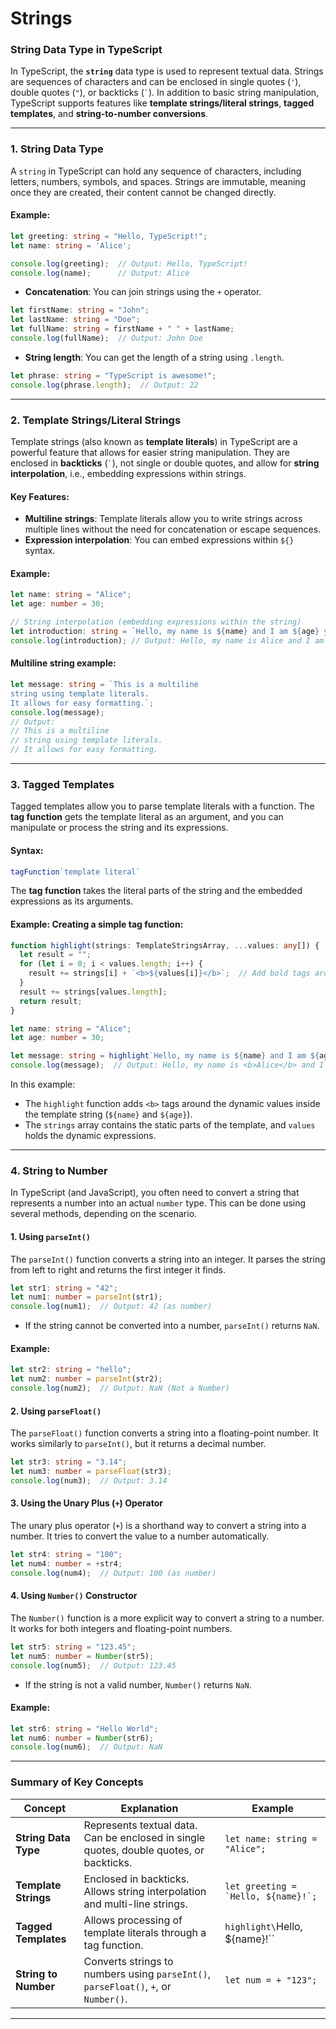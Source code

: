 # Strings

### String Data Type in TypeScript

In TypeScript, the **`string`** data type is used to represent textual data. Strings are sequences of characters and can be enclosed in single quotes (`'`), double quotes (`"`), or backticks (`` ` ``). In addition to basic string manipulation, TypeScript supports features like **template strings/literal strings**, **tagged templates**, and **string-to-number conversions**.

---

### 1. **String Data Type**

A `string` in TypeScript can hold any sequence of characters, including letters, numbers, symbols, and spaces. Strings are immutable, meaning once they are created, their content cannot be changed directly.

#### Example:

```typescript
let greeting: string = "Hello, TypeScript!";
let name: string = 'Alice';

console.log(greeting);  // Output: Hello, TypeScript!
console.log(name);      // Output: Alice
```

* **Concatenation**: You can join strings using the `+` operator.

```typescript
let firstName: string = "John";
let lastName: string = "Doe";
let fullName: string = firstName + " " + lastName;
console.log(fullName);  // Output: John Doe
```

* **String length**: You can get the length of a string using `.length`.

```typescript
let phrase: string = "TypeScript is awesome!";
console.log(phrase.length);  // Output: 22
```

---

### 2. **Template Strings/Literal Strings**

Template strings (also known as **template literals**) in TypeScript are a powerful feature that allows for easier string manipulation. They are enclosed in **backticks** (`` ` ``), not single or double quotes, and allow for **string interpolation**, i.e., embedding expressions within strings.

#### Key Features:

* **Multiline strings**: Template literals allow you to write strings across multiple lines without the need for concatenation or escape sequences.
* **Expression interpolation**: You can embed expressions within `${}` syntax.

#### Example:

```typescript
let name: string = "Alice";
let age: number = 30;

// String interpolation (embedding expressions within the string)
let introduction: string = `Hello, my name is ${name} and I am ${age} years old.`;
console.log(introduction); // Output: Hello, my name is Alice and I am 30 years old.
```

#### Multiline string example:

```typescript
let message: string = `This is a multiline
string using template literals.
It allows for easy formatting.`;
console.log(message);
// Output:
// This is a multiline
// string using template literals.
// It allows for easy formatting.
```

---

### 3. **Tagged Templates**

Tagged templates allow you to parse template literals with a function. The **tag function** gets the template literal as an argument, and you can manipulate or process the string and its expressions.

#### Syntax:

```typescript
tagFunction`template literal`
```

The **tag function** takes the literal parts of the string and the embedded expressions as its arguments.

#### Example: Creating a simple tag function:

```typescript
function highlight(strings: TemplateStringsArray, ...values: any[]) {
  let result = "";
  for (let i = 0; i < values.length; i++) {
    result += strings[i] + `<b>${values[i]}</b>`;  // Add bold tags around expressions
  }
  result += strings[values.length];
  return result;
}

let name: string = "Alice";
let age: number = 30;

let message: string = highlight`Hello, my name is ${name} and I am ${age} years old.`;
console.log(message);  // Output: Hello, my name is <b>Alice</b> and I am <b>30</b> years old.
```

In this example:

* The `highlight` function adds `<b>` tags around the dynamic values inside the template string (`${name}` and `${age}`).
* The `strings` array contains the static parts of the template, and `values` holds the dynamic expressions.

---

### 4. **String to Number**

In TypeScript (and JavaScript), you often need to convert a string that represents a number into an actual `number` type. This can be done using several methods, depending on the scenario.

#### 1. **Using `parseInt()`**

The `parseInt()` function converts a string into an integer. It parses the string from left to right and returns the first integer it finds.

```typescript
let str1: string = "42";
let num1: number = parseInt(str1);
console.log(num1);  // Output: 42 (as number)
```

* If the string cannot be converted into a number, `parseInt()` returns `NaN`.

#### Example:

```typescript
let str2: string = "hello";
let num2: number = parseInt(str2);
console.log(num2);  // Output: NaN (Not a Number)
```

#### 2. **Using `parseFloat()`**

The `parseFloat()` function converts a string into a floating-point number. It works similarly to `parseInt()`, but it returns a decimal number.

```typescript
let str3: string = "3.14";
let num3: number = parseFloat(str3);
console.log(num3);  // Output: 3.14
```

#### 3. **Using the Unary Plus (`+`) Operator**

The unary plus operator (`+`) is a shorthand way to convert a string into a number. It tries to convert the value to a number automatically.

```typescript
let str4: string = "100";
let num4: number = +str4;
console.log(num4);  // Output: 100 (as number)
```

#### 4. **Using `Number()` Constructor**

The `Number()` function is a more explicit way to convert a string to a number. It works for both integers and floating-point numbers.

```typescript
let str5: string = "123.45";
let num5: number = Number(str5);
console.log(num5);  // Output: 123.45
```

* If the string is not a valid number, `Number()` returns `NaN`.

#### Example:

```typescript
let str6: string = "Hello World";
let num6: number = Number(str6);
console.log(num6);  // Output: NaN
```

---

### Summary of Key Concepts

| **Concept**          | **Explanation**                                                                         | **Example**                           |
| -------------------- | --------------------------------------------------------------------------------------- | ------------------------------------- |
| **String Data Type** | Represents textual data. Can be enclosed in single quotes, double quotes, or backticks. | `let name: string = "Alice";`         |
| **Template Strings** | Enclosed in backticks. Allows string interpolation and multi-line strings.              | ``let greeting = `Hello, ${name}!`;`` |
| **Tagged Templates** | Allows processing of template literals through a tag function.                          | `highlight\`Hello, \${name}!\`\`      |
| **String to Number** | Converts strings to numbers using `parseInt()`, `parseFloat()`, `+`, or `Number()`.     | `let num = + "123";`                  |

---
